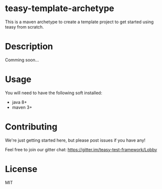 # teasy-template-archetype
This is a maven archetype to create a template project to get started using teasy from scratch.
# Description
Comming soon...
# Usage
You will need to have the following soft installed:
* java 8+
* maven 3+



# Contributing

We're just getting started here, but please post issues if you have any!

Feel free to join our gitter chat:
https://gitter.im/teasy-test-framework/Lobby

# License

MIT
